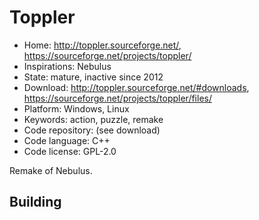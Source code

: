 # Toppler

- Home: http://toppler.sourceforge.net/, https://sourceforge.net/projects/toppler/
- Inspirations: Nebulus
- State: mature, inactive since 2012
- Download: http://toppler.sourceforge.net/#downloads, https://sourceforge.net/projects/toppler/files/
- Platform: Windows, Linux
- Keywords: action, puzzle, remake
- Code repository: (see download)
- Code language: C++
- Code license: GPL-2.0

Remake of Nebulus.

## Building
